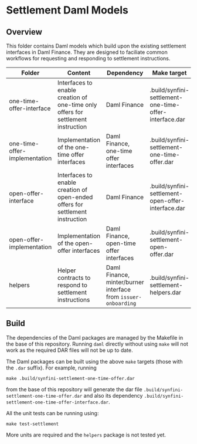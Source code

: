 # Settlement Daml Models

## Overview

This folder contains Daml models which build upon the existing settlement interfaces in Daml Finance. They are designed
to faciliate common workflows for requesting and responding to settlement instructions.

| Folder | Content | Dependency | Make target
| ------------- | ------------- | ------------- | ------------- |
| one-time-offer-interface | Interfaces to enable creation of one-time only offers for settlement instruction | Daml Finance | .build/synfini-settlement-one-time-offer-interface.dar |
| one-time-offer-implementation | Implementation of the one-time offer interfaces | Daml Finance, one-time offer interfaces | .build/synfini-settlement-one-time-offer.dar |
| open-offer-interface | Interfaces to enable creation of open-ended offers for settlement instruction | Daml Finance | .build/synfini-settlement-open-offer-interface.dar |
| open-offer-implementation | Implementation of the open-offer interfaces | Daml Finance, open-time offer interfaces | .build/synfini-settlement-open-offer.dar |
| helpers | Helper contracts to respond to settlement instructions | Daml Finance, minter/burner interface from `issuer-onboarding` | .build/synfini-settlement-helpers.dar |

## Build

The dependencies of the Daml packages are managed by the Makefile in the base of this repository. Running `daml`
directly without using `make` will not work as the required DAR files will not be up to date.

The Daml packages can be built using the above `make` targets (those with the `.dar` suffix). For example, running

```
make .build/synfini-settlement-one-time-offer.dar
```

from the base of this repository will generate the dar file `.build/synfini-settlement-one-time-offer.dar` and also its
dependency `.build/synfini-settlement-one-time-offer-interface.dar`.

All the unit tests can be running using:

```
make test-settlement
```

More units are required and the `helpers` package is not tested yet.
